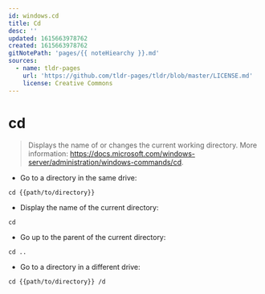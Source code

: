```yaml
---
id: windows.cd
title: Cd
desc: ''
updated: 1615663978762
created: 1615663978762
gitNotePath: 'pages/{{ noteHiearchy }}.md'
sources:
  - name: tldr-pages
    url: 'https://github.com/tldr-pages/tldr/blob/master/LICENSE.md'
    license: Creative Commons
---
```

# cd

> Displays the name of or changes the current working directory.
> More information: <https://docs.microsoft.com/windows-server/administration/windows-commands/cd>.

- Go to a directory in the same drive:

`cd {{path/to/directory}}`

- Display the name of the current directory:

`cd`

- Go up to the parent of the current directory:

`cd ..`

- Go to a directory in a different drive:

`cd {{path/to/directory}} /d`


